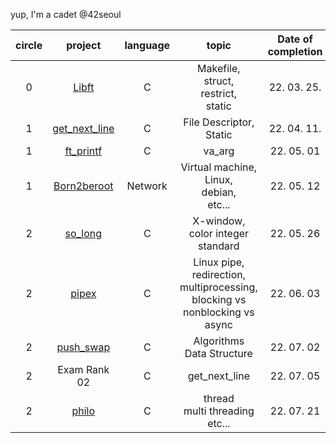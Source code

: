 yup, I'm a cadet @42seoul

| circle |                                          project                                           | language |                                          topic                                           | Date of completion |
| :----: | :----------------------------------------------------------------------------------------: | :------: | :--------------------------------------------------------------------------------------: | :----------------: |
|   0    |         <a href="https://github.com/mtae616/42_cursus/tree/master/libft">Libft</a>         |    C     |                 Makefile, <br /> struct, <br /> restrict, <br /> static                  |    22. 03. 25.     |
|   1    | <a href="https://github.com/mtae616/42_cursus/tree/master/get_next_line">get_next_line</a> |    C     |                              File Descriptor, <br /> Static                              |    22. 04. 11.     |
|   1    |     <a href="https://github.com/mtae616/42_cursus/tree/master/ft_printf">ft_printf</a>     |    C     |                                          va_arg                                          |     22. 05. 01     |
|   1    |   <a href="https://github.com/mtae616/42_cursus/tree/master/Born2beroot">Born2beroot</a>   | Network  |               Virtual machine, <br /> Linux, <br /> debian, <br /> etc...                |     22. 05. 12     |
|   2    |       <a href="https://github.com/mtae616/42_cursus/tree/master/so_long">so_long</a>       |    C     |                         X-window, <br /> color integer standard                          |     22. 05. 26     |
|   2    |         <a href="https://github.com/mtae616/42_cursus/tree/master/pipex">pipex</a>         |    C     | Linux pipe, redirection, <br /> multiprocessing, <br /> blocking vs nonblocking vs async |     22. 06. 03     |
|   2    |     <a href="https://github.com/mtae616/42_cursus/tree/master/push_swap">push_swap</a>     |    C     |                             Algorithms <br /> Data Structure                             |     22. 07. 02     |
|   2    |                                        Exam Rank 02                                        |    C     |                                      get_next_line                                       |     22. 07. 05     |
| 2 | <a href="https://github.com/mtae616/42_cursus/tree/master/philo">philo</a> | C | thread <br /> multi threading <br /> etc... | 22. 07. 21 | 
